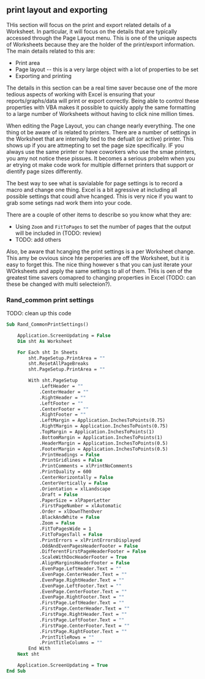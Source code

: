 ## print layout and exporting

THis section will focus on the print and export related details of a Worksheet.  In particular, it will focus on the details that are typically accessed through the Page Layout menu.  This is one of the unique aspects of Worksheets because they are the holder of the print/export information.  The main details related to this are:

* Print area
* Page layout -- this is a very large object with a lot of properties to be set
* Exporting and printing

The details in this section can be a real time saver because one of the more tedious aspects of working with Excel is ensuring that your reports/graphs/data will print or export correctly.  Being able to control these properties with VBA makes it possible to quickly apply the same formatting to a large number of Worksheets without having to click nine million times.

When editing the Page Layout, you can change nearly everything.  The one thing ot be aware of is related to printers.  There are a number of settings in the Worksheet that are internally tied to the defualt (or active) printer. This shows up if you are attmepting to set the page size specifically.  IF you always use the same printer or have coworkers who use the smae printers, you amy not notice these pissues.  It becomes a serious probelm when you ar etrying ot make code work for multiple differnet printers that support or dientify page sizes differently.

The best way to see what is savialable for page settings is to record a macro and change one thing.  Excel is a bit agressive at including all possible settings that coudl ahve hcanged.  This is very nice if you want to grab some setings nad work them into your code.

There are a couple of other items to describe so you know what they are:

* Using `Zoom` and `FitToPages` to set the number of pages that the output will be included in (TODO: review)
* TODO: add others

Also, be aware that hcanging the print settings is a per Worksheet change. This amy be ovvious since hte peroperies are off the Worksheet, but it is easy to forget this.  The nice thing however s that you can just iterate your WOrksheets and apply the same settings to all of them.  THis is oen of the greatest time savers comapred to changing properties in Excel (TODO: can these be changed with multi selecteion?).

### Rand_common print settings

TODO: clean up this code

```vb
Sub Rand_CommonPrintSettings()

    Application.ScreenUpdating = False
    Dim sht As Worksheet

    For Each sht In Sheets
        sht.PageSetup.PrintArea = ""
        sht.ResetAllPageBreaks
        sht.PageSetup.PrintArea = ""

        With sht.PageSetup
            .LeftHeader = ""
            .CenterHeader = ""
            .RightHeader = ""
            .LeftFooter = ""
            .CenterFooter = ""
            .RightFooter = ""
            .LeftMargin = Application.InchesToPoints(0.75)
            .RightMargin = Application.InchesToPoints(0.75)
            .TopMargin = Application.InchesToPoints(1)
            .BottomMargin = Application.InchesToPoints(1)
            .HeaderMargin = Application.InchesToPoints(0.5)
            .FooterMargin = Application.InchesToPoints(0.5)
            .PrintHeadings = False
            .PrintGridlines = False
            .PrintComments = xlPrintNoComments
            .PrintQuality = 600
            .CenterHorizontally = False
            .CenterVertically = False
            .Orientation = xlLandscape
            .Draft = False
            .PaperSize = xlPaperLetter
            .FirstPageNumber = xlAutomatic
            .Order = xlDownThenOver
            .BlackAndWhite = False
            .Zoom = False
            .FitToPagesWide = 1
            .FitToPagesTall = False
            .PrintErrors = xlPrintErrorsDisplayed
            .OddAndEvenPagesHeaderFooter = False
            .DifferentFirstPageHeaderFooter = False
            .ScaleWithDocHeaderFooter = True
            .AlignMarginsHeaderFooter = False
            .EvenPage.LeftHeader.Text = ""
            .EvenPage.CenterHeader.Text = ""
            .EvenPage.RightHeader.Text = ""
            .EvenPage.LeftFooter.Text = ""
            .EvenPage.CenterFooter.Text = ""
            .EvenPage.RightFooter.Text = ""
            .FirstPage.LeftHeader.Text = ""
            .FirstPage.CenterHeader.Text = ""
            .FirstPage.RightHeader.Text = ""
            .FirstPage.LeftFooter.Text = ""
            .FirstPage.CenterFooter.Text = ""
            .FirstPage.RightFooter.Text = ""
            .PrintTitleRows = ""
            .PrintTitleColumns = ""
        End With
    Next sht

    Application.ScreenUpdating = True
End Sub
```
